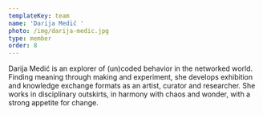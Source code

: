 ```yaml
---
templateKey: team
name: 'Darija Medić '
photo: /img/darija-medic.jpg
type: member
order: 8
---
```


Darija Medić is an explorer of (un)coded behavior in the networked world. Finding meaning through making and experiment, she develops exhibition and knowledge exchange formats as an artist, curator and researcher. She works in disciplinary outskirts, in harmony with chaos and wonder, with a strong appetite for change.
